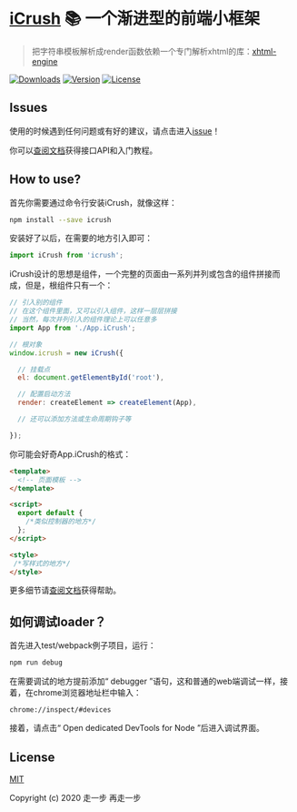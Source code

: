 # [iCrush](https://github.com/yelloxing/iCrush) 📚 一个渐进型的前端小框架

> 把字符串模板解析成render函数依赖一个专门解析xhtml的库：[xhtml-engine](https://github.com/yelloxing/xhtml-engine)

<a href="https://yelloxing.github.io/npm-downloads/?interval=7&packages=icrush"><img src="https://img.shields.io/npm/dm/icrush.svg" alt="Downloads"></a>
<a href="https://www.npmjs.com/package/icrush"><img src="https://img.shields.io/npm/v/icrush.svg" alt="Version"></a>
<a href="https://github.com/yelloxing/icrush/blob/master/LICENSE"><img src="https://img.shields.io/npm/l/icrush.svg" alt="License"></a>

## Issues
使用的时候遇到任何问题或有好的建议，请点击进入[issue](https://github.com/yelloxing/iCrush/issues)！

你可以[查阅文档](https://github.com/yelloxing/iCrush/blob/master/docs/index.md)获得接口API和入门教程。

## How to use?

首先你需要通过命令行安装iCrush，就像这样：

```bash
npm install --save icrush
```

安装好了以后，在需要的地方引入即可：

```js
import iCrush from 'icrush';
```

iCrush设计的思想是组件，一个完整的页面由一系列并列或包含的组件拼接而成，但是，根组件只有一个：

```js
// 引入别的组件
// 在这个组件里面，又可以引入组件，这样一层层拼接
// 当然，每次并列引入的组件理论上可以任意多
import App from './App.iCrush';

// 根对象
window.icrush = new iCrush({

  // 挂载点
  el: document.getElementById('root'),

  // 配置启动方法
  render: createElement => createElement(App),

  // 还可以添加方法或生命周期钩子等

});
```

你可能会好奇App.iCrush的格式：

```html
<template>
  <!-- 页面模板 -->
</template>

<script>
  export default {
    /*类似控制器的地方*/
  };
</script>

<style>
 /*写样式的地方*/
</style>
```

更多细节请[查阅文档](https://github.com/yelloxing/iCrush/blob/master/docs/index.md)获得帮助。

如何调试loader？
--------------------------------------

首先进入test/webpack例子项目，运行：

```bash
npm run debug
```

在需要调试的地方提前添加“ debugger ”语句，这和普通的web端调试一样，接着，在chrome浏览器地址栏中输入：

```
chrome://inspect/#devices
```

接着，请点击“ Open dedicated DevTools for Node ”后进入调试界面。

## License

[MIT](https://github.com/yelloxing/iCrush/blob/master/LICENSE)

Copyright (c) 2020 走一步 再走一步
